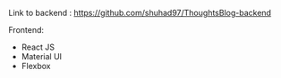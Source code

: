 Link to backend : https://github.com/shuhad97/ThoughtsBlog-backend

Frontend:
- React JS
- Material UI
- Flexbox


